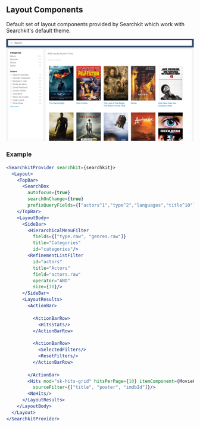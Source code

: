 ## Layout Components

Default set of layout components provided by Searchkit which work with Searchkit's default theme.

<img src="./assets/layout-components.png" />

### Example

```jsx
<SearchkitProvider searchkit={searchkit}>
  <Layout>
    <TopBar>
      <SearchBox
        autofocus={true}
        searchOnChange={true}
        prefixQueryFields={["actors^1","type^2","languages","title^10"]}/>
    </TopBar>
    <LayoutBody>
      <SideBar>
        <HierarchicalMenuFilter
          fields={["type.raw", "genres.raw"]}
          title="Categories"
          id="categories"/>
        <RefinementListFilter
          id="actors"
          title="Actors"
          field="actors.raw"
          operator="AND"
          size={10}/>
      </SideBar>
      <LayoutResults>
        <ActionBar>

          <ActionBarRow>
            <HitsStats/>
          </ActionBarRow>

          <ActionBarRow>
            <SelectedFilters/>
            <ResetFilters/>
          </ActionBarRow>

        </ActionBar>
        <Hits mod="sk-hits-grid" hitsPerPage={10} itemComponent={MovieHitsGridItem}
          sourceFilter={["title", "poster", "imdbId"]}/>
        <NoHits/>
      </LayoutResults>
    </LayoutBody>
  </Layout>
</SearchkitProvider>
```
